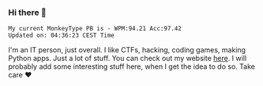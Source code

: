 ### Hi there 👋
<!-- PB START -->
```
My current MonkeyType PB is - WPM:94.21 Acc:97.42
Updated on: 04:36:23 CEST Time
```
<!-- PB END -->
I'm an IT person, just overall. I like CTFs, hacking, coding games, making Python apps. Just a lot of stuff.
You can check out my website [here](https://skill3472.github.io/).
I will probably add some interesting stuff here, when I get the idea to do so. Take care ❤️
